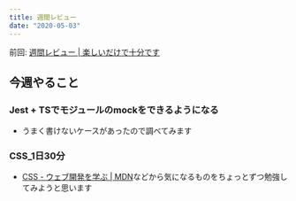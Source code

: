 ```yaml
---
title: 週間レビュー
date: "2020-05-03"
---
```


前回: [週間レビュー | 楽しいだけで十分です](https://yinm.info/20200426/)

## 今週やること

### Jest + TSでモジュールのmockをできるようになる
- うまく書けないケースがあったので調べてみます

### CSS_1日30分
- [CSS - ウェブ開発を学ぶ | MDN](https://developer.mozilla.org/ja/docs/Learn/CSS)などから気になるものをちょっとずつ勉強してみようと思います


